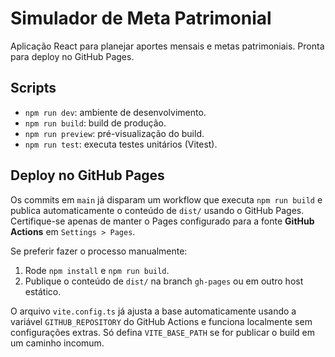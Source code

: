 # Simulador de Meta Patrimonial

Aplicação React para planejar aportes mensais e metas patrimoniais. Pronta para deploy no GitHub Pages.

## Scripts

- `npm run dev`: ambiente de desenvolvimento.
- `npm run build`: build de produção.
- `npm run preview`: pré-visualização do build.
- `npm run test`: executa testes unitários (Vitest).

## Deploy no GitHub Pages

Os commits em `main` já disparam um workflow que executa `npm run build` e publica automaticamente o conteúdo de `dist/` usando o GitHub Pages. Certifique-se apenas de manter o Pages configurado para a fonte **GitHub Actions** em `Settings > Pages`.

Se preferir fazer o processo manualmente:

1. Rode `npm install` e `npm run build`.
2. Publique o conteúdo de `dist/` na branch `gh-pages` ou em outro host estático.

O arquivo `vite.config.ts` já ajusta a base automaticamente usando a variável `GITHUB_REPOSITORY` do GitHub Actions e funciona localmente sem configurações extras. Só defina `VITE_BASE_PATH` se for publicar o build em um caminho incomum.
